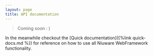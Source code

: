 ```yaml
---
layout: page
title: API documentation
---
```


> Coming soon : )

In the meanwhile checkout the [Quick documentation]({%link quick-docs.md %}) for reference on how to use all Niuware WebFramework functionality.
